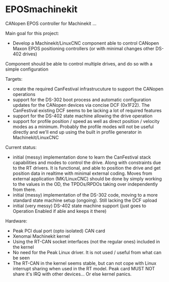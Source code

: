 # EPOSmachinekit
CANopen EPOS controller for Machinekit
...

Main goal for this project:

- Develop a Machinekit/LinuxCNC component able to control CANopen Maxon EPOS positioning controllers (or with minimal changes other DS-402 drives)

Component should be able to control multiple drives, and do so with a simple configuration


Targets:
- create the required CanFestival infrastrucuture to support the CANopen operations
- support for the DS-302 boot process and automatic configuration updates for the CANopen devices via concise DCF (0x1F22).
The CanFestival existing DCF seems to be lacking a lot of required features
- support for the DS-402 state machine allowing the drive operation
- support for profile position / speed as well as direct position / velocity modes as a minimum.
Probably the profile modes will not be useful directly and we'll end up using the built in profile generator in Machinekit/LinuxCNC



Current status:
- initial (messy) implementation done to learn the CanFestival stack capabilities and modes to control the drive. Along with constraints due to the RT drivers.
It is functional, and able to position the drive and get position data in realtime with minimal external coding.
Moves from external application (MK/LinuxCNC) should be done by simply working to the values in the OD, the TPDOs/RPDOs taking over independently from there.
- initial (messy) implementation of the DS-302 code, moving to a more standard state machine setup (ongoing). Still lacking the DCF upload
- initial (very messy) DS-402 state machine support (just goes to Operation Enabled if able and keeps it there)


Hardware:
- Peak PCI dual port (opto isolated) CAN card
- Xenomai Machinekit kernel
- Using the RT-CAN socket interfaces (not the regular ones) included in the kernel
- No need for the Peak Linux driver. It is not used / useful from what can be seen
- The RT-CAN in the kernel seems stable, but can not cope with Linux interrupt sharing when used in the RT model. Peak card MUST NOT share it's IRQ with other devices... Or else kernel panics.
